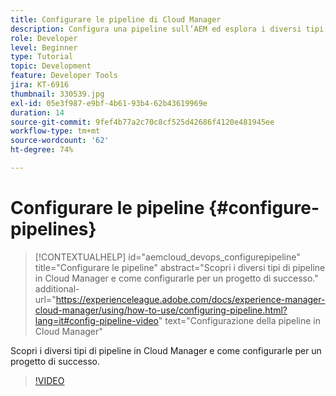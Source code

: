 ```yaml
---
title: Configurare le pipeline di Cloud Manager
description: Configura una pipeline sull’AEM ed esplora i diversi tipi di pipeline.
role: Developer
level: Beginner
type: Tutorial
topic: Development
feature: Developer Tools
jira: KT-6916
thumbnail: 330539.jpg
exl-id: 05e3f987-e9bf-4b61-93b4-62b43619969e
duration: 14
source-git-commit: 9fef4b77a2c70c8cf525d42686f4120e481945ee
workflow-type: tm+mt
source-wordcount: '62'
ht-degree: 74%

---
```


# Configurare le pipeline {#configure-pipelines}

>[!CONTEXTUALHELP]
>id="aemcloud_devops_configurepipeline"
>title="Configurare le pipeline"
>abstract="Scopri i diversi tipi di pipeline in Cloud Manager e come configurarle per un progetto di successo."
>additional-url="https://experienceleague.adobe.com/docs/experience-manager-cloud-manager/using/how-to-use/configuring-pipeline.html?lang=it#config-pipeline-video" text="Configurazione della pipeline in Cloud Manager"

Scopri i diversi tipi di pipeline in Cloud Manager e come configurarle per un progetto di successo.

>[!VIDEO](https://video.tv.adobe.com/v/330539?quality=12&learn=on)
